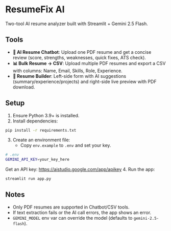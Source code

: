 # ResumeFix AI

Two-tool AI resume analyzer built with Streamlit + Gemini 2.5 Flash.

## Tools
- **🤖 AI Resume Chatbot**: Upload one PDF resume and get a concise review (score, strengths, weaknesses, quick fixes, ATS check).
- **📊 Bulk Resume → CSV**: Upload multiple PDF resumes and export a CSV with columns: Name, Email, Skills, Role, Experience.
- **📝 Resume Builder**: Left-side form with AI suggestions (summary/experience/projects) and right-side live preview with PDF download.

## Setup
1. Ensure Python 3.9+ is installed.
2. Install dependencies:
```bash
pip install -r requirements.txt
```
3. Create an environment file:
   - Copy `env.example` to `.env` and set your key.
```bash
# .env
GEMINI_API_KEY=your_key_here
```
   Get an API key: https://aistudio.google.com/app/apikey
4. Run the app:
```bash
streamlit run app.py
```

## Notes
- Only PDF resumes are supported in Chatbot/CSV tools.
- If text extraction fails or the AI call errors, the app shows an error.
- `GEMINI_MODEL` env var can override the model (defaults to `gemini-2.5-flash`).
